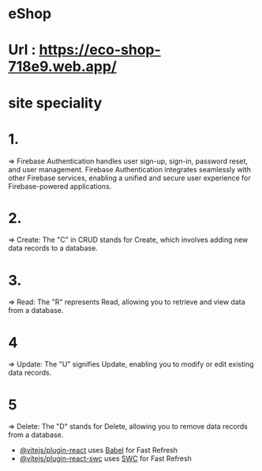 # eShop
# Url : https://eco-shop-718e9.web.app/

# site speciality

# 1.
=> Firebase Authentication handles user sign-up, sign-in, password reset, and user management.
   Firebase Authentication integrates seamlessly with other Firebase services, enabling a unified and secure user experience for Firebase-powered applications.
# 2.
=> Create: The "C" in CRUD stands for Create, which involves adding new data records to a database.
# 3.
=> Read: The "R" represents Read, allowing you to retrieve and view data from a database.
# 4
=> Update: The "U" signifies Update, enabling you to modify or edit existing data records.
# 5
=> Delete: The "D" stands for Delete, allowing you to remove data records from a database.



- [@vitejs/plugin-react](https://github.com/vitejs/vite-plugin-react/blob/main/packages/plugin-react/README.md) uses [Babel](https://babeljs.io/) for Fast Refresh
- [@vitejs/plugin-react-swc](https://github.com/vitejs/vite-plugin-react-swc) uses [SWC](https://swc.rs/) for Fast Refresh
